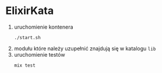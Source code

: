 # ElixirKata

1. uruchomienie kontenera
   ```
   ./start.sh
   ```
2. modułu które należy uzupełnić znajdują się w katalogu `lib`
3. uruchomienie testów
   ```
   mix test
   ```